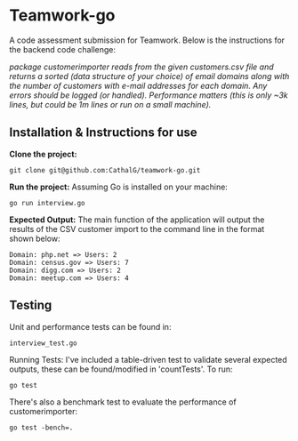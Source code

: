 # Teamwork-go

A code assessment submission for Teamwork. Below is the instructions for the backend code challenge:

*package customerimporter reads from the given customers.csv file and returns a
sorted (data structure of your choice) of email domains along with the number
of customers with e-mail addresses for each domain.  Any errors should be
logged (or handled). Performance matters (this is only ~3k lines, but *could*
be 1m lines or run on a small machine).*

## Installation & Instructions for use

**Clone the project:**
```
git clone git@github.com:CathalG/teamwork-go.git
```

**Run the project:**
Assuming Go is installed on your machine:
```
go run interview.go
```

**Expected Output:**
The main function of the application will output the results of the CSV customer import to the command line in the format shown below:
```
Domain: php.net => Users: 2
Domain: census.gov => Users: 7 
Domain: digg.com => Users: 2   
Domain: meetup.com => Users: 4
```
## Testing
Unit and performance tests can be found in:
```
interview_test.go
```
Running Tests: I've included a table-driven test to validate several expected outputs, these can be found/modified in 'countTests'.
To run:
```
go test
```
There's also a benchmark test to evaluate the performance of customerimporter:
```
go test -bench=.
```



